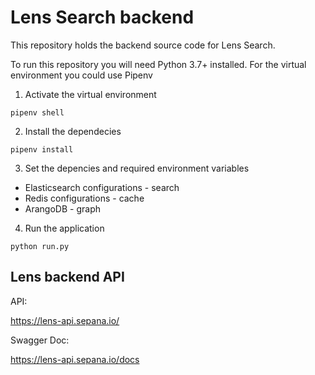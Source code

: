 # Lens Search backend

This repository holds the backend source code for Lens Search. 

To run this repository you will need Python 3.7+ installed. For the virtual environment you could use Pipenv

1. Activate the virtual environment
```
pipenv shell
```

2. Install the dependecies
```
pipenv install
```

3. Set the depencies and required environment variables

* Elasticsearch configurations - search
* Redis configurations - cache
* ArangoDB - graph


4. Run the application 

```
python run.py
```

## Lens backend API

API:

https://lens-api.sepana.io/

Swagger Doc:

https://lens-api.sepana.io/docs

